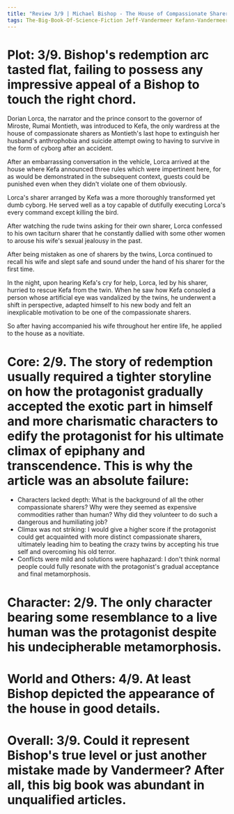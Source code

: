 ```yaml
---
title: "Review 3/9 | Michael Bishop - The House of Compassionate Sharers"
tags: The-Big-Book-Of-Science-Fiction Jeff-Vandermeer Kefann-Vandermeer Short-Story Novelette Science-Fiction 1945- 1977
---
```

# Plot: 3/9. Bishop's redemption arc tasted flat, failing to possess any impressive appeal of a Bishop to touch the right chord.
Dorian Lorca, the narrator and the prince consort to the governor of Miroste, Rumai Montieth, was introduced to Kefa, the only wardress at the house of compassionate sharers as Montieth's last hope to extinguish her husband's anthrophobia and suicide attempt owing to having to survive in the form of cyborg after an accident.

After an embarrassing conversation in the vehicle, Lorca arrived at the house where Kefa announced three rules which were impertinent here, for as would be demonstrated in the subsequent context, guests could be punished even when they didn't violate one of them obviously.

Lorca's sharer arranged by Kefa was a more thoroughly transformed yet dumb cyborg. He served well as a toy capable of dutifully executing Lorca's every command except killing the bird.

After watching the rude twins asking for their own sharer, Lorca confessed to his own taciturn sharer that he constantly dallied with some other women to arouse his wife's sexual jealousy in the past. 

After being mistaken as one of sharers by the twins, Lorca continued to recall his wife and slept safe and sound under the hand of his sharer for the first time.

In the night, upon hearing Kefa's cry for help, Lorca, led by his sharer, hurried to rescue Kefa from the twin. When he saw how Kefa consoled a person whose artificial eye was vandalized by the twins, he underwent a shift in perspective, adapted himself to his new body and felt an inexplicable motivation to be one of the compassionate sharers.

So after having accompanied his wife throughout her entire life, he applied to the house as a novitiate.


# Core: 2/9. The story of redemption usually required a tighter storyline on how the protagonist gradually accepted the exotic part in himself and more charismatic characters to edify the protagonist for his ultimate climax of epiphany and transcendence. This is why the article was an absolute failure:
+ Characters lacked depth: What is the background of all the other compassionate sharers? Why were they seemed as expensive commodities rather than human? Why did they volunteer to do such a dangerous and humiliating job?
+ Climax was not striking: I would give a higher score if the protagonist could get acquainted with more distinct compassionate sharers, ultimately leading him to beating the crazy twins by accepting his true self and overcoming his old terror.
+ Conflicts were mild and solutions were haphazard: I don't think normal people could fully resonate with the protagonist's gradual acceptance and final metamorphosis.



# Character: 2/9. The only character bearing some resemblance to a live human was the protagonist despite his undecipherable metamorphosis.



# World and Others: 4/9. At least Bishop depicted the appearance of the house in good details.


# Overall: 3/9. Could it represent Bishop's true level or just another mistake made by Vandermeer? After all, this big book was abundant in unqualified articles.



